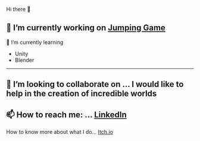 Hi there 👋

🔭 I’m currently working on 
[Jumping Game](https://github.com/JavierGonzalezCh/JumpingGame)
---
🌱 I’m currently learning 
- Unity
- Blender
---
👯 I’m looking to collaborate on ...
I would like to help in the creation of incredible worlds
---
📫 How to reach me: ...
[LinkedIn](https://www.linkedin.com/in/javiergonzalezch)
---
How to know more about what I do...
[Itch.io](https://javiergonzalezch.itch.io/)
